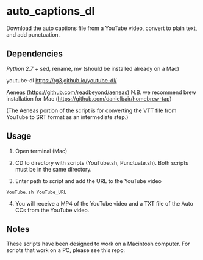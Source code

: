 # auto_captions_dl
Download the auto captions file from a YouTube video, convert to plain text, and add punctuation.

## Dependencies
*Python 2.7 +*
sed, rename, mv (should be installed already on a Mac)

youtube-dl
https://rg3.github.io/youtube-dl/

Aeneas (https://github.com/readbeyond/aeneas)
N.B. we recommend brew installation for Mac (https://github.com/danielbair/homebrew-tap)

(The Aeneas portion of the script is for converting the VTT file from YouTube to SRT format as an intermediate step.)

## Usage
1) Open terminal (Mac)

2) CD to directory with scripts (YouTube.sh, Punctuate.sh). Both scripts must be in the same directory.

3) Enter path to script and add the URL to the YouTube video

`YouTube.sh YouTube_URL`

4) You will receive a MP4 of the YouTube video and a TXT file of the Auto CCs from the YouTube video.

## Notes

These scripts have been designed to work on a Macintosh computer. For scripts that work on a PC, please see this repo:

